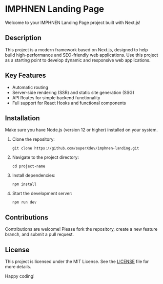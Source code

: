 # IMPHNEN Landing Page

Welcome to your IMPHNEN Landing Page project built with Next.js!

## Description

This project is a modern framework based on Next.js, designed to help build high-performance and SEO-friendly web applications. Use this project as a starting point to develop dynamic and responsive web applications.

## Key Features

-  Automatic routing
-  Server-side rendering (SSR) and static site generation (SSG)
-  API Routes for simple backend functionality
-  Full support for React Hooks and functional components

## Installation

Make sure you have Node.js (version 12 or higher) installed on your system.

1. Clone the repository:
   ```
   git clone https://github.com/superXdev/imphnen-landing.git
   ```
2. Navigate to the project directory:
   ```
   cd project-name
   ```
3. Install dependencies:
   ```
   npm install
   ```
4. Start the development server:
   ```
   npm run dev
   ```

## Contributions

Contributions are welcome! Please fork the repository, create a new feature branch, and submit a pull request.

## License

This project is licensed under the MIT License. See the [LICENSE](./LICENSE) file for more details.

Happy coding!
